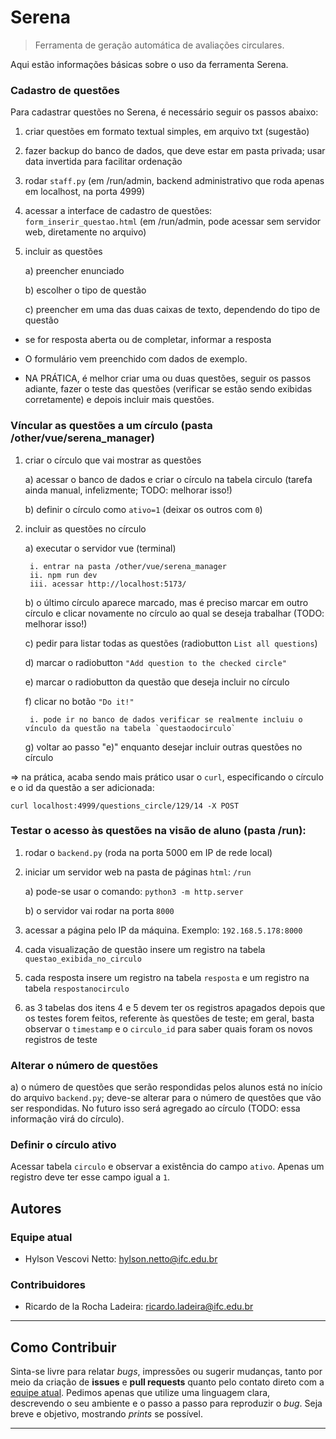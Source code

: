 # Serena

> Ferramenta de geração automática de avaliações circulares.

Aqui estão informações básicas sobre o uso da ferramenta Serena.


### Cadastro de questões

Para cadastrar questões no Serena, é necessário seguir os passos abaixo:

1) criar questões em formato textual simples, em arquivo txt (sugestão)
2) fazer backup do banco de dados, que deve estar em pasta privada; usar data invertida para facilitar ordenação
3) rodar `staff.py` (em /run/admin, backend administrativo que roda apenas em localhost, na porta 4999)
4) acessar a interface de cadastro de questões: `form_inserir_questao.html` (em /run/admin, pode acessar sem servidor web, diretamente no arquivo)
5) incluir as questões

	a) preencher enunciado

	b) escolher o tipo de questão

	c) preencher em uma das duas caixas de texto, dependendo do tipo de questão

* se for resposta aberta ou de completar, informar a resposta
* O formulário vem preenchido com dados de exemplo.

* NA PRÁTICA, é melhor criar uma ou duas questões, seguir os passos adiante, fazer o teste das questões (verificar se estão sendo exibidas corretamente) e depois incluir mais questões.

### Víncular as questões a um círculo (pasta /other/vue/serena_manager)

1) criar o círculo que vai mostrar as questões
	
    a) acessar o banco de dados e criar o círculo na tabela circulo (tarefa ainda manual, infelizmente; TODO: melhorar isso!)
    
    b) definir o círculo como `ativo=1` (deixar os outros com `0`)
    
2) incluir as questões no círculo
	
    a) executar o servidor vue (terminal)
    
    	i. entrar na pasta /other/vue/serena_manager
        ii. npm run dev
    	iii. acessar http://localhost:5173/
        
    b) o último círculo aparece marcado, mas é preciso marcar em outro círculo e clicar novamente no círculo ao qual se deseja trabalhar (TODO: melhorar isso!)
    
    c) pedir para listar todas as questões (radiobutton `List all questions`)
  
  	d) marcar o radiobutton `"Add question to the checked circle"`
  	
    e) marcar o radiobutton da questão que deseja incluir no círculo
  	
    f) clicar no botão `"Do it!"`
    	
        i. pode ir no banco de dados verificar se realmente incluiu o vínculo da questão na tabela `questaodocirculo`
        
  	g) voltar ao passo "e)" enquanto desejar incluir outras questões no círculo
 
 => na prática, acaba sendo mais prático usar o `curl`, especificando o círculo e o id da questão a ser adicionada:

```curl localhost:4999/questions_circle/129/14 -X POST```

### Testar o acesso às questões na visão de aluno (pasta /run):

1) rodar o `backend.py` (roda na porta 5000 em IP de rede local)
2) iniciar um servidor web na pasta de páginas `html`: `/run`
	
    a) pode-se usar o comando: `python3 -m http.server`
    
    b) o servidor vai rodar na porta `8000`
    
3) acessar a página pelo IP da máquina. Exemplo: `192.168.5.178:8000`
4) cada visualização de questão insere um registro na tabela `questao_exibida_no_circulo`
5) cada resposta insere um registro na tabela `resposta` e um registro na tabela `respostanocirculo`
6) as 3 tabelas dos itens 4 e 5 devem ter os registros apagados depois que os testes forem feitos, referente às questões de teste; em geral, basta observar o `timestamp` e o `circulo_id` para saber quais foram os novos registros de teste



### Alterar o número de questões

a) o número de questões que serão respondidas pelos alunos está no início do arquivo `backend.py`; deve-se alterar para o número de questões que vão ser respondidas. No futuro isso será agregado ao círculo (TODO: essa informação virá do círculo).

### Definir o círculo ativo

Acessar tabela `circulo` e observar a existência do campo `ativo`. Apenas um registro deve ter esse campo igual a `1`.

## Autores

### Equipe atual

- Hylson Vescovi Netto: [hylson.netto@ifc.edu.br](mailto:hylson.netto@ifc.edu.br)

### Contribuidores

- Ricardo de la Rocha Ladeira: [ricardo.ladeira@ifc.edu.br](mailto:ricardo.ladeira@ifc.edu.br)

---

## Como Contribuir

Sinta-se livre para relatar _bugs_, impressões ou sugerir mudanças, tanto por meio da criação de **issues** e **pull requests** quanto pelo contato direto com a [equipe atual](#Equipe-atual). Pedimos apenas que utilize uma linguagem clara, descrevendo o seu ambiente e o passo a passo para reproduzir o _bug_. Seja breve e objetivo, mostrando _prints_ se possível.

---
